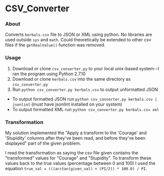 # CSV_Converter
### About
Converts `kerbals.csv` file to JSON or XML using python. No libraries are used outside `sys` and `math`. Could theoretically be extended to other csv files if the `getRealValue()` function was removed.

### Usage
1. Download or clone `csv_converter.py` to your local unix-based system--I ran the program using Python 2.7.10
2. Download or clone `kerbals.csv` into the same directory as `csv_converter.py`
3. Run `python csv_converter.py kerbals.csv` to output unformatted JSON
  * To output formatted JSON run `python csv_converter.py kerbals.csv | jsonlint` (must have jsonlint installed on your system)
  * To output formatted XML run `python csv_converter.py kerbals.csv xml`

### Transformation
My solution implemented the "Apply a transform to the 'Courage' and 'Stupidity' columns after they've been read, and before they've been displayed" part of the given problem.

I read the transformation as saying the csv file given contains the "transformed" values for "Courage" and "Stupidity". To transform these values back to the true values (percentage between 0 and 100) I used the equation `true_val = (((arctan(given_val) + (PI/2)) * 100.0) / PI`. 
